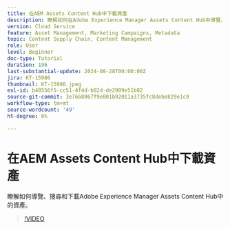 ```yaml
---
title: 在AEM Assets Content Hub中下載資產
description: 瞭解如何在Adobe Experience Manager Assets Content Hub中導覽、搜尋資產、篩選資產和下載資產。
version: Cloud Service
feature: Asset Management, Marketing Campaigns, Metadata
topic: Content Supply Chain, Content Management
role: User
level: Beginner
doc-type: Tutorial
duration: 196
last-substantial-update: 2024-08-28T00:00:00Z
jira: KT-15986
thumbnail: KT-15986.jpeg
exl-id: b48556f5-cc51-4f4d-b02d-de2909e51b02
source-git-commit: 3e7668067f9e001b92011a3735fc8debe829e1c9
workflow-type: tm+mt
source-wordcount: '49'
ht-degree: 0%

---
```


# 在AEM Assets Content Hub中下載資產

瞭解如何導覽、搜尋和下載Adobe Experience Manager Assets Content Hub中的資產。

>[!VIDEO](https://video.tv.adobe.com/v/3433135/?learn=on)
